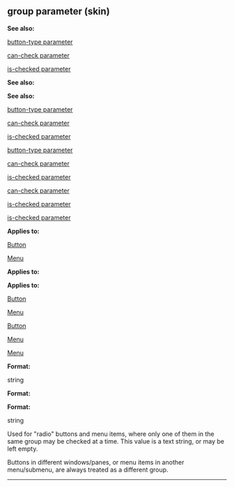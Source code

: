 

 group parameter (skin)
------------------------




**See also:** 


[button-type parameter](#/{skin}/param/button-type) 

[can-check parameter](#/{skin}/param/can-check) 

[is-checked parameter](#/{skin}/param/is-checked) 





**See also:** 

**See also:**

[button-type parameter](#/{skin}/param/button-type) 

[can-check parameter](#/{skin}/param/can-check) 

[is-checked parameter](#/{skin}/param/is-checked) 



[button-type parameter](#/{skin}/param/button-type)

[can-check parameter](#/{skin}/param/can-check) 

[is-checked parameter](#/{skin}/param/is-checked) 


[can-check parameter](#/{skin}/param/can-check)

[is-checked parameter](#/{skin}/param/is-checked) 

[is-checked parameter](#/{skin}/param/is-checked)


**Applies to:** 


[Button](#/{skin}/control/button) 

[Menu](#/{skin}/control/menu) 




**Applies to:** 

**Applies to:**

[Button](#/{skin}/control/button) 

[Menu](#/{skin}/control/menu) 


[Button](#/{skin}/control/button)

[Menu](#/{skin}/control/menu) 

[Menu](#/{skin}/control/menu)


**Format:** 


 string
 


**Format:** 

**Format:**

 string


 Used for "radio" buttons and menu items, where only one of them in the same group may be checked at a time. This value is a text string, or may be left empty.




 Buttons in different windows/panes, or menu items in another menu/submenu, are always treated as a different group.





---


